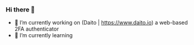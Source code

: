 ### Hi there 👋

- 🔭 I’m currently working on (Daito | https://www.daito.io) a web-based 2FA authenticator
- 🌱 I’m currently learning
